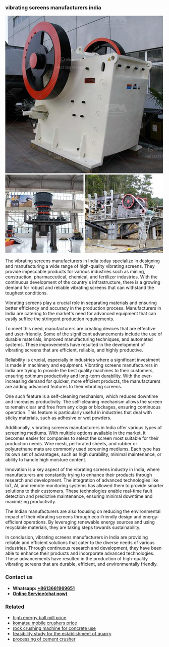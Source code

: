 <h3>vibrating screens manufacturers india</h3><img src='1704951367.jpg' alt=''><p>The vibrating screens manufacturers in India today specialize in designing and manufacturing a wide range of high-quality vibrating screens. They provide impeccable products for various industries such as mining, construction, pharmaceutical, chemical, and fertilizer industries. With the continuous development of the country's infrastructure, there is a growing demand for robust and reliable vibrating screens that can withstand the toughest conditions.</p><p>Vibrating screens play a crucial role in separating materials and ensuring better efficiency and accuracy in the production process. Manufacturers in India are catering to the market's need for advanced equipment that can easily suffice the stringent production requirements.</p><p>To meet this need, manufacturers are creating devices that are effective and user-friendly. Some of the significant advancements include the use of durable materials, improved manufacturing techniques, and automated systems. These improvements have resulted in the development of vibrating screens that are efficient, reliable, and highly productive.</p><p>Reliability is crucial, especially in industries where a significant investment is made in machinery and equipment. Vibrating screens manufacturers in India are trying to provide the best quality machines to their customers, ensuring optimum productivity and long-term durability. With the ever-increasing demand for quicker, more efficient products, the manufacturers are adding advanced features to their vibrating screens.</p><p>One such feature is a self-cleaning mechanism, which reduces downtime and increases productivity. The self-cleaning mechanism allows the screen to remain clear and free from any clogs or blockages, ensuring continuous operation. This feature is particularly useful in industries that deal with sticky materials, such as adhesive or wet powders.</p><p>Additionally, vibrating screens manufacturers in India offer various types of screening mediums. With multiple options available in the market, it becomes easier for companies to select the screen most suitable for their production needs. Wire mesh, perforated sheets, and rubber or polyurethane mats are commonly used screening mediums. Each type has its own set of advantages, such as high durability, minimal maintenance, or ability to handle high moisture content.</p><p>Innovation is a key aspect of the vibrating screens industry in India, where manufacturers are constantly trying to enhance their products through research and development. The integration of advanced technologies like IoT, AI, and remote monitoring systems has allowed them to provide smarter solutions to their customers. These technologies enable real-time fault detection and predictive maintenance, ensuring minimal downtime and maximizing productivity.</p><p>The Indian manufacturers are also focusing on reducing the environmental impact of their vibrating screens through eco-friendly design and energy-efficient operations. By leveraging renewable energy sources and using recyclable materials, they are taking steps towards sustainability.</p><p>In conclusion, vibrating screens manufacturers in India are providing reliable and efficient solutions that cater to the diverse needs of various industries. Through continuous research and development, they have been able to enhance their products and incorporate advanced technologies. These advancements have resulted in the production of high-quality vibrating screens that are durable, efficient, and environmentally friendly.</p><h3>Contact us</h3><ul><li><strong>Whatsapp:&nbsp;<a href="https://wa.me/8613661969651">+8613661969651</a></strong></li><li><a href="https://swt.shibang-china.com/?git&amp;zhl&amp;vibrating screens manufacturers india"><strong>Online Service(chat now)</strong></a></li></ul><h3>Related</h3><ul><li><a href='high energy ball mill price.md'>high energy ball mill price</a></li><li><a href='komatsu mobile crushers price.md'>komatsu mobile crushers price</a></li><li><a href='rock crushing machine for concrete use.md'>rock crushing machine for concrete use</a></li><li><a href='feasibility study for the establishment of quarry.md'>feasibility study for the establishment of quarry</a></li><li><a href='processing of cement crusher.md'>processing of cement crusher</a></li></ul>